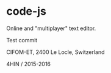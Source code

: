 # code-js

Online and "multiplayer" text editor.

Test commit

CIFOM-ET, 2400 Le Locle, Switzerland

4HIN / 2015-2016
